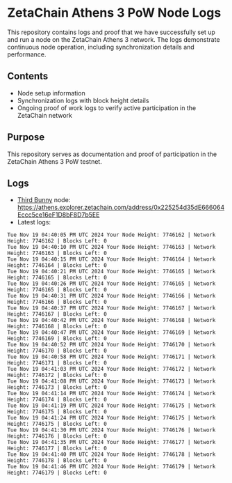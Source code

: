 # ZetaChain Athens 3 PoW Node Logs
This repository contains logs and proof that we have successfully set up and run a node on the ZetaChain Athens 3 network. The logs demonstrate continuous node operation, including synchronization details and performance.

## Contents
- Node setup information
- Synchronization logs with block height details
- Ongoing proof of work logs to verify active participation in the ZetaChain network

## Purpose
This repository serves as documentation and proof of participation in the ZetaChain Athens 3 PoW testnet.

## Logs

- [Third Bunny](https://thirdbunny.xyz/) node: https://athens.explorer.zetachain.com/address/0x225254d35dE666064Eccc5ce16eF1D8bF8D7b5EE
- Latest logs:
```
Tue Nov 19 04:40:05 PM UTC 2024 Your Node Height: 7746162 | Network Height: 7746162 | Blocks Left: 0
Tue Nov 19 04:40:10 PM UTC 2024 Your Node Height: 7746163 | Network Height: 7746163 | Blocks Left: 0
Tue Nov 19 04:40:15 PM UTC 2024 Your Node Height: 7746164 | Network Height: 7746164 | Blocks Left: 0
Tue Nov 19 04:40:21 PM UTC 2024 Your Node Height: 7746165 | Network Height: 7746165 | Blocks Left: 0
Tue Nov 19 04:40:26 PM UTC 2024 Your Node Height: 7746165 | Network Height: 7746165 | Blocks Left: 0
Tue Nov 19 04:40:31 PM UTC 2024 Your Node Height: 7746166 | Network Height: 7746166 | Blocks Left: 0
Tue Nov 19 04:40:37 PM UTC 2024 Your Node Height: 7746167 | Network Height: 7746167 | Blocks Left: 0
Tue Nov 19 04:40:42 PM UTC 2024 Your Node Height: 7746168 | Network Height: 7746168 | Blocks Left: 0
Tue Nov 19 04:40:47 PM UTC 2024 Your Node Height: 7746169 | Network Height: 7746169 | Blocks Left: 0
Tue Nov 19 04:40:52 PM UTC 2024 Your Node Height: 7746170 | Network Height: 7746170 | Blocks Left: 0
Tue Nov 19 04:40:58 PM UTC 2024 Your Node Height: 7746171 | Network Height: 7746171 | Blocks Left: 0
Tue Nov 19 04:41:03 PM UTC 2024 Your Node Height: 7746172 | Network Height: 7746172 | Blocks Left: 0
Tue Nov 19 04:41:08 PM UTC 2024 Your Node Height: 7746173 | Network Height: 7746173 | Blocks Left: 0
Tue Nov 19 04:41:14 PM UTC 2024 Your Node Height: 7746174 | Network Height: 7746174 | Blocks Left: 0
Tue Nov 19 04:41:19 PM UTC 2024 Your Node Height: 7746175 | Network Height: 7746175 | Blocks Left: 0
Tue Nov 19 04:41:24 PM UTC 2024 Your Node Height: 7746175 | Network Height: 7746175 | Blocks Left: 0
Tue Nov 19 04:41:30 PM UTC 2024 Your Node Height: 7746176 | Network Height: 7746176 | Blocks Left: 0
Tue Nov 19 04:41:35 PM UTC 2024 Your Node Height: 7746177 | Network Height: 7746177 | Blocks Left: 0
Tue Nov 19 04:41:40 PM UTC 2024 Your Node Height: 7746178 | Network Height: 7746178 | Blocks Left: 0
Tue Nov 19 04:41:46 PM UTC 2024 Your Node Height: 7746179 | Network Height: 7746179 | Blocks Left: 0
```
